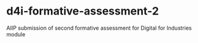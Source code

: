 # d4i-formative-assessment-2
AIIP submission of second formative assessment for Digital for Industries module
